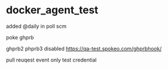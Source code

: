 # docker_agent_test


added @daily in poll scm




poke
ghprb

ghprb2
phprb3
disabled https://qa-test.spokeo.com/ghprbhook/
 
pull reuqest event only
test credential
